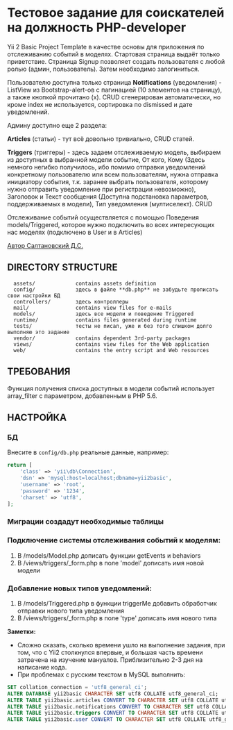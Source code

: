Тестовое задание для соискателей на должность PHP-developer
============================

Yii 2 Basic Project Template в качестве основы для приложения по отслеживанию событий в моделях.
Стартовая страница выдаёт только приветствие.
Страница Signup позволяет создать пользователя с любой ролью (админ, пользователь).
Затем необходимо залогиниться.

Пользователю доступна только страница **Notifications** (уведомления) - ListView из Bootstrap-alert-ов с пагинацией
(10 элементов на страницу), а также кнопкой прочитано (х). CRUD сгенерирован автоматически, но кроме index не используется,
сортировка по dismissed и дате уведомлений.

Админу доступно еще 2 раздела:

**Articles** (статьи) - тут всё довольно тривиально, CRUD статей.

**Triggers** (триггеры) - здесь задаем отслеживаемую модель, выбираем из доступных в выбранной модели событие, От кого, Кому
(Здесь немного негибко получилось, ибо помимо отправки уведомлений конкретному пользователю или всем пользователям,
нужна отправка инициатору события, т.к. заранее выбрать пользователя, которому нужно отправить уведомление при регистрации
невозможно), Заголовок и Текст сообщения (Доступна подстановка параметров, поддерживаемых в модели), Тип уведомления
(мултиселект). CRUD

Отслеживание событий осуществляется с помощью Поведения models/Triggered,
которое нужно подключить во всех интересующих нас моделях (подключено в 
User и в Articles)

[Автор Салтановский Д.С.](https://voronezh.hh.ru/resume/fdd3cd7eff032036750039ed1f553154443367)


DIRECTORY STRUCTURE
-------------------

      assets/             contains assets definition
      config/             здесь в файле **db.php** не забудьте прописать свои настройки БД
      controllers/        здесь контроллеры
      mail/               contains view files for e-mails
      models/             здесь все модели и поведение Triggered
      runtime/            contains files generated during runtime
      tests/              тесты не писал, уже и без того слишком долго выполняю это задание
      vendor/             contains dependent 3rd-party packages
      views/              contains view files for the Web application
      web/                contains the entry script and Web resources



ТРЕБОВАНИЯ
------------

Функция получения списка доступных в модели событий использует array_filter с параметром, добавленным в PHP 5.6.



НАСТРОЙКА
---------

### БД

Внесите в `config/db.php` реальные данные, например:

```php
return [
    'class' => 'yii\db\Connection',
    'dsn' => 'mysql:host=localhost;dbname=yii2basic',
    'username' => 'root',
    'password' => '1234',
    'charset' => 'utf8',
];
```

### Миграции создадут необходимые таблицы

### Подключение системы отслеживания событий к моделям:
1. В /models/Model.php дописать функции getEvents и behaviors
2. В /views/triggers/_form.php в поле 'model' дописать имя новой модели

### Добавление новых типов уведомлений:
1. В /models/Triggered.php в функции triggerMe добавить обработчик отправки
нового типа уведомления
2. В /views/triggers/_form.php в поле 'type' дописать имя нового типа


**Заметки:**
- Сложно сказать, сколько времени ушло на выполнение задания, при том, 
что с Yii2 столкнулся впервые, и большая часть времени затрачена на 
изучение мануалов. Приблизительно 2-3 дня на написание кода.
- При проблемах с русским текстом в MySQL выполнить:
```SQL
SET collation_connection = 'utf8_general_ci';
ALTER DATABASE yii2basic CHARACTER SET utf8 COLLATE utf8_general_ci;
ALTER TABLE yii2basic.articles CONVERT TO CHARACTER SET utf8 COLLATE utf8_general_ci;
ALTER TABLE yii2basic.notifications CONVERT TO CHARACTER SET utf8 COLLATE utf8_general_ci;
ALTER TABLE yii2basic.triggers CONVERT TO CHARACTER SET utf8 COLLATE utf8_general_ci;
ALTER TABLE yii2basic.user CONVERT TO CHARACTER SET utf8 COLLATE utf8_general_ci;
```